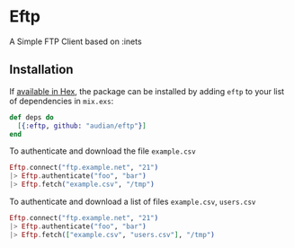 # Eftp

A Simple FTP Client based on :inets

## Installation

If [available in Hex](https://hex.pm/docs/publish), the package can be installed
by adding `eftp` to your list of dependencies in `mix.exs`:

```elixir
def deps do
  [{:eftp, github: "audian/eftp"}]
end
```

To authenticate and download the file `example.csv`

```elixir
Eftp.connect("ftp.example.net", "21")
|> Eftp.authenticate("foo", "bar")
|> Eftp.fetch("example.csv", "/tmp")
```

To authenticate and download a list of files `example.csv`, `users.csv`

```elixir
Eftp.connect("ftp.example.net", "21")
|> Eftp.authenticate("foo", "bar")
|> Eftp.fetch(["example.csv", "users.csv"], "/tmp")
```
